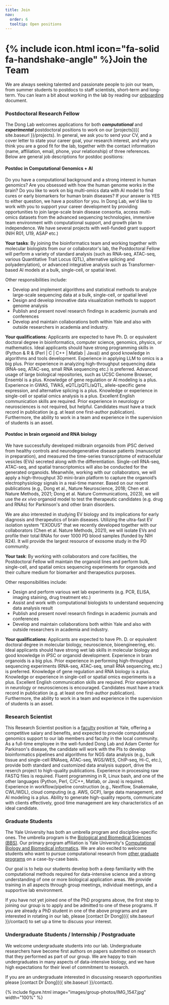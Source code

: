 ```yaml
---
title: Join
nav:
  order: 6
  tooltip: Open positions
---
```


# {% include icon.html icon="fa-solid fa-handshake-angle" %}Join the Team

We are always seeking talented and passionate people to join our team, from summer students to postdocs to staff scientists, short-term and long-term. You can learn a bit about working in the lab by reading our [onboarding](https://github.com/thedonglab/onboarding/blob/master/onboarding.md) document. 

### Postdoctoral Research Fellow

The Dong Lab welcomes applications for both _**computational**_ and _**experimental**_ postdoctoral positions to work on our [projects]({{ site.baseurl }}/projects). In general, we ask you to send your CV, and a cover letter to state your career goal, your research interest, and why you think you are a good fit for the lab, together with the contact information (name, affiliation, email, phone, your relationship) of three references. 
Below are general job descriptions for postdoc positions:

#### Postdoc in Computational Genomics + AI
Do you have a computational background and a strong interest in human genomics? Are you obsessed with how the human genome works in the brain? Do you like to work on big multi-omics data with AI model to find cures or early biomarkers for human brain diseases? If your answer is YES to either question, we have a position for you. In Dong Lab, we'd like to work with you to support your career development by providing opportunities to join large-scale brain disease consortia, access multi-omics datasets from the advanced sequencing technologies, immersive team environment with computational support, and growth plan to independence. We have several projects with well-funded grant support (NIH R01, U19, ASAP etc.) 

**Your tasks**: By joining the bioinformatics team and working together with molecular biologists from our or collaborator's lab, the Postdoctoral Fellow will perform a variety of standard analysis (such as RNA-seq, ATAC-seq, various Quantitative Trait Locus (QTL), alternative splicing and polyadenylation), or advanced integrative analysis such as Transformer-based AI models at a bulk, single-cell, or spatial level.

Other responsibilities include:
-	Develop and implement algorithms and statistical methods to analyze large-scale sequencing data at a bulk, single-cell, or spatial level
-	Design and develop innovative data visualization methods to support genome analysis 
-	Publish and present novel research findings in academic journals and conferences 
-	Develop and maintain collaborations both within Yale and also with outside researchers in academia and industry.

**Your qualifications**: Applicants are expected to have Ph. D. or equivalent doctoral degree in bioinformatics, computer science, genomics, physics, or mathematics. Ideal applicants should have strong programming skills in (Python & R & (Perl \| C \| C++ \| Matlab \| Java)) and good knowledge in algorithms and tools development. Experience in applying LLM to omics is a big plus. Prior experience in analyzing high-throughput sequencing data (RNA-seq, ATAC-seq, small RNA sequencing etc.) is preferred. Advanced usage of large biological repositories, such as UCSC Genome Browser, Ensembl is a plus. Knowledge of gene regulation or AI modeling is a plus. Experience in GWAS, TWAS, eQTL/pQTL/aQTL, allele-specific gene expression, and alternative splicing is a plus. Knowledge or experience in single-cell or spatial omics analysis is a plus. Excellent English communication skills are required. Prior experience in neurology or neurosciences is not required, but helpful. Candidates must have a track record in publication (e.g. at least one first-author publication). Furthermore, the ability to work in a team and experience in the supervision of students is an asset.

#### Postdoc in brain organoid and RNA biology
We have successfully developed midbrain organoids from iPSC derived from healthy controls and neurodegenerative disease patients (manuscript in preparation), and measured the time-series transcriptome of extracellular vesicles (EVs) secreted along with the differentiation. Single-cell RNA-seq, ATAC-seq, and spatial transcriptomics will also be conducted for the generated organoids. Meanwhile, working with our collaborators, we will apply a high-throughput 3D mini-brain platform to capture the organoid’s electrophysiology signals in a real-time manner. Based on our recent publications (e.g., Dong et al., Nature Neuroscience, 2018; Chen et al. Nature Methods, 2021; Dong et al. Nature Communications, 2023), we will use the _ex vivo_ organoid model to test the therapeutic candidates (e.g. drug and RNAs) for Parkinson's and other brain disorders.  

We are also interested in studying EV biology and its implications for early diagnosis and therapeutics of brain diseases. Utilizing the ultra-fast EV isolation system "EXODUS" that we recently developed together with our collaborators (Chen et al. Nature Methods, 2021), we will isolate EVs and profile their total RNAs for over 1000 PD blood samples (funded by NIH R24). It will provide the largest resource of exosome study in the PD community.

**Your task**: By working with collaborators and core facilities, the Postdoctoral Fellow will maintain the organoid lines and perform bulk, single-cell, and spatial omics sequencing experiments for organoids and their culture medium for biomarker and therapeutics purposes.

Other responsibilities include:
-	Design and perform various wet lab experiments (e.g. PCR, ELISA, imaging staining, drug treatment etc.)
-	Assist and work with computational biologists to understand sequencing data analysis result
-	Publish and present novel research findings in academic journals and conferences 
-	Develop and maintain collaborations both within Yale and also with outside researchers in academia and industry.

**Your qualifications**: Applicants are expected to have Ph. D. or equivalent doctoral degree in molecular biology, neuroscience, bioengineering, etc. Ideal applicants should have strong wet lab skills in molecular biology and good knowledge in iPSC or organoid development. Experience in brain organoids is a big plus. Prior experience in performing high-throughput sequencing experiments (RNA-seq, ATAC-seq, small RNA sequencing, etc.) is preferred. Knowledge of gene regulation and RNA biology is a plus. Knowledge or experience in single-cell or spatial omics experiments is a plus. Excellent English communication skills are required. Prior experience in neurology or neurosciences is encouraged. Candidates must have a track record in publication (e.g. at least one first-author publication). Furthermore, the ability to work in a team and experience in the supervision of students is an asset.

### Research Scientist
This Research Scientist position is a [faculty](https://medicine.yale.edu/faculty/academic-professional-development/academic-affairs/tracks-ranks/research/) position at Yale, offering a competitive salary and benefits, and expected to provide computational genomics support to our lab members and faculty in the local community. As a full-time employee in the well-funded Dong Lab and Adam Center for Parkinson's disease, the candidate will work with the PIs to develop bioinformatics pipelines and algorithms for NGS data analysis (e.g., bulk tissue and single-cell RNAseq, ATAC-seq, WGS/WES, ChIP-seq, Hi-C, etc.), provide both standard and customized data analysis support, drive the reserch project to high-quality publications. Experience in processing raw FASTQ files is required. Fluent programming in R, Linux bash, and one of the other languages (Python, Perl, C/C++, Matlab, or Java) is required. Experience in workflow/pipeline construction (e.g., Nextflow, Snakemake, CWL/WDL), cloud computing (e.g. AWS, GCP), large data management, and AI modeling is a plus. Ability to generate high-quality reports, communicate with clients effectively, good time management are key characteristics of an ideal candidate.

### Graduate Students

The Yale University has both an umbrella program and discipline-specific ones.
The umbrella program is the [Biological and Biomedical Sciences (BBS)](https://medicine.yale.edu/bbs/).
Our primary program affiliation is Yale University's [Computational Biology and Biomedical informatics](https://cbb.yale.edu).
We are also excited to welcome students who want to pursue computational research from [other graduate programs](https://www.yale.edu/admissions/graduate-professional-schools) on a case-by-case basis.

Our goal is to help our students develop both a deep familiarity with the computational methods required for data-intensive science and a strong understanding of one or more biological application areas.
We provide training in all aspects through group meetings, individual meetings, and a supportive lab environment.

If you have not yet joined one of the PhD programs above, the first step to joining our group is to apply and be admitted to one of these programs.
If you are already a PhD student in one of the above programs and are interested in rotating in our lab, please [contact Dr Dong]({{ site.baseurl }}/contact) to set up a time to discuss your interest.


<!-- ### Programmers

We work with programmers at [BIDS's bioinformatics engineering team](https://cu-dbmi.github.io/set-website/) to bring research products to practice.
Visit their website to learn about opportunities on the team.
 -->

### Undergraduate Students / Internship / Postgraduate

We welcome undergraduate students into our lab.
Undergraduate researchers have become first authors on papers submitted on research that they performed as part of our group.
We are happy to train undergraduates in many aspects of data-intensive biology, and we have high expectations for their level of commitment to research.

If you are an undergraduate interested in discussing research opportunities please [contact Dr Dong]({{ site.baseurl }}/contact).

{% include figure.html image="images/group-photos/IMG_1547.jpg" width="100%" %}        